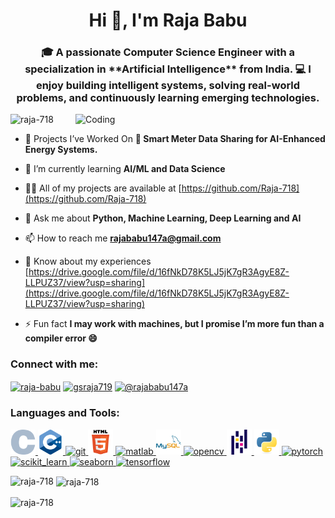 <h1 align="center">Hi 👋, I'm Raja Babu</h1>
<h3 align="center">🎓 A passionate Computer Science Engineer with a specialization in **Artificial Intelligence** from India. 💻 I enjoy building intelligent systems, solving real-world problems, and continuously learning emerging technologies.</h3>

<img align="right" alt="Coding" width="400" src="https://github.com/user-attachments/assets/9ba1fc7a-8a7b-4664-9f76-209aa76ed832" />

<p align="left"> <img src="https://komarev.com/ghpvc/?username=raja-718&label=Profile%20views&color=0e75b6&style=flat" alt="raja-718" /> </p>

- 🚀 Projects I’ve Worked On **🔐 Smart Meter Data Sharing for AI-Enhanced Energy Systems.**

- 🌱 I’m currently learning **AI/ML and Data Science**

- 👨‍💻 All of my projects are available at [https://github.com/Raja-718](https://github.com/Raja-718)

- 💬 Ask me about **Python, Machine Learning, Deep Learning and AI**

- 📫 How to reach me **rajababu147a@gmail.com**

- 📄 Know about my experiences [https://drive.google.com/file/d/16fNkD78K5LJ5jK7gR3AgyE8Z-LLPUZ37/view?usp=sharing](https://drive.google.com/file/d/16fNkD78K5LJ5jK7gR3AgyE8Z-LLPUZ37/view?usp=sharing)

- ⚡ Fun fact **I may work with machines, but I promise I’m more fun than a compiler error 😄**

<h3 align="left">Connect with me:</h3>
<p align="left">
<a href="https://linkedin.com/in/raja-babu" target="blank"><img align="center" src="https://raw.githubusercontent.com/rahuldkjain/github-profile-readme-generator/master/src/images/icons/Social/linked-in-alt.svg" alt="raja-babu" height="30" width="40" /></a>
<a href="https://kaggle.com/gsraja719" target="blank"><img align="center" src="https://raw.githubusercontent.com/rahuldkjain/github-profile-readme-generator/master/src/images/icons/Social/kaggle.svg" alt="gsraja719" height="30" width="40" /></a>
<a href="https://www.hackerrank.com/profile/rajababu147a" target="blank"><img align="center" src="https://raw.githubusercontent.com/rahuldkjain/github-profile-readme-generator/master/src/images/icons/Social/hackerrank.svg" alt="@rajababu147a" height="30" width="40" /></a>
</p>

<h3 align="left">Languages and Tools:</h3>
<p align="left"> <a href="https://www.cprogramming.com/" target="_blank" rel="noreferrer"> <img src="https://raw.githubusercontent.com/devicons/devicon/master/icons/c/c-original.svg" alt="c" width="40" height="40"/> </a> <a href="https://www.w3schools.com/cpp/" target="_blank" rel="noreferrer"> <img src="https://raw.githubusercontent.com/devicons/devicon/master/icons/cplusplus/cplusplus-original.svg" alt="cplusplus" width="40" height="40"/> </a> <a href="https://git-scm.com/" target="_blank" rel="noreferrer"> <img src="https://www.vectorlogo.zone/logos/git-scm/git-scm-icon.svg" alt="git" width="40" height="40"/> </a> <a href="https://www.w3.org/html/" target="_blank" rel="noreferrer"> <img src="https://raw.githubusercontent.com/devicons/devicon/master/icons/html5/html5-original-wordmark.svg" alt="html5" width="40" height="40"/> </a> <a href="https://www.mathworks.com/" target="_blank" rel="noreferrer"> <img src="https://upload.wikimedia.org/wikipedia/commons/2/21/Matlab_Logo.png" alt="matlab" width="40" height="40"/> </a> <a href="https://www.mysql.com/" target="_blank" rel="noreferrer"> <img src="https://raw.githubusercontent.com/devicons/devicon/master/icons/mysql/mysql-original-wordmark.svg" alt="mysql" width="40" height="40"/> </a> <a href="https://opencv.org/" target="_blank" rel="noreferrer"> <img src="https://www.vectorlogo.zone/logos/opencv/opencv-icon.svg" alt="opencv" width="40" height="40"/> </a> <a href="https://pandas.pydata.org/" target="_blank" rel="noreferrer"> <img src="https://raw.githubusercontent.com/devicons/devicon/2ae2a900d2f041da66e950e4d48052658d850630/icons/pandas/pandas-original.svg" alt="pandas" width="40" height="40"/> </a> <a href="https://www.python.org" target="_blank" rel="noreferrer"> <img src="https://raw.githubusercontent.com/devicons/devicon/master/icons/python/python-original.svg" alt="python" width="40" height="40"/> </a> <a href="https://pytorch.org/" target="_blank" rel="noreferrer"> <img src="https://www.vectorlogo.zone/logos/pytorch/pytorch-icon.svg" alt="pytorch" width="40" height="40"/> </a> <a href="https://scikit-learn.org/" target="_blank" rel="noreferrer"> <img src="https://upload.wikimedia.org/wikipedia/commons/0/05/Scikit_learn_logo_small.svg" alt="scikit_learn" width="40" height="40"/> </a> <a href="https://seaborn.pydata.org/" target="_blank" rel="noreferrer"> <img src="https://seaborn.pydata.org/_images/logo-mark-lightbg.svg" alt="seaborn" width="40" height="40"/> </a> <a href="https://www.tensorflow.org" target="_blank" rel="noreferrer"> <img src="https://www.vectorlogo.zone/logos/tensorflow/tensorflow-icon.svg" alt="tensorflow" width="40" height="40"/> </a> </p>

<p><img align="left" src="https://github-readme-stats.vercel.app/api/top-langs?username=raja-718&show_icons=true&locale=en&layout=compact" alt="raja-718" /></p>

<p>&nbsp;<img align="center" src="https://github-readme-stats.vercel.app/api?username=raja-718&show_icons=true&locale=en" alt="raja-718" /></p>

<p><img align="center" src="https://github-readme-streak-stats.herokuapp.com/?user=raja-718&" alt="raja-718" /></p>
